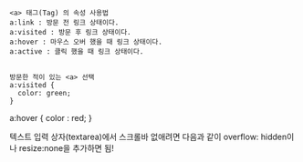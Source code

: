 ```
<a> 태그(Tag) 의 속성 사용법
a:link : 방문 전 링크 상태이다.
a:visited : 방문 후 링크 상태이다.
a:hover : 마우스 오버 했을 때 링크 상태이다.
a:active : 클릭 했을 때 링크 상태이다.


방문한 적이 있는 <a> 선택
a:visited {
  color: green;
}
```

a:hover {
color : red;
}

텍스트 입력 상자(textarea)에서 스크롤바 없애려면 다음과 같이 overflow: hidden이나 resize:none을 추가하면 됨!
